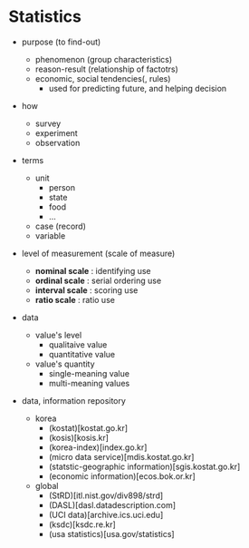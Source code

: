 # Statistics

- purpose (to find-out)
  - phenomenon (group characteristics)
  - reason-result (relationship of factotrs)
  - economic, social  tendencies(, rules)
    - used for predicting future, and helping decision

- how
  - survey
  - experiment
  - observation

- terms
  - unit
    - person
    - state
    - food
    - ...
  - case (record)
  - variable

- level of measurement (scale of measure)
  - **nominal scale** : identifying use
  - **ordinal scale** : serial ordering use
  - **interval scale** : scoring use
  - **ratio scale** : ratio use

- data
  - value's level
    - qualitaive value
    - quantitative value
  - value's quantity
    - single-meaning value
    - multi-meaning values

- data, information repository
  - korea
    - (kostat)[kostat.go.kr]
    - (kosis)[kosis.kr]
    - (korea-index)[index.go.kr]
    - (micro data service)[mdis.kostat.go.kr]
    - (statstic-geographic information)[sgis.kostat.go.kr]
    - (economic information)[ecos.bok.or.kr]
  - global
    - (StRD)[itl.nist.gov/div898/strd]
    - (DASL)[dasl.datadescription.com]
    - (UCI data)[archive.ics.uci.edu]
    - (ksdc)[ksdc.re.kr]
    - (usa statistics)[usa.gov/statistics]